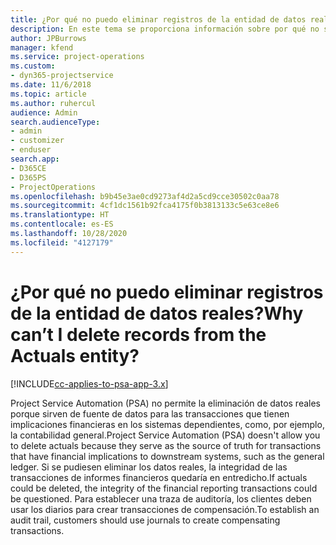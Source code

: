 ```yaml
---
title: ¿Por qué no puedo eliminar registros de la entidad de datos reales?
description: En este tema se proporciona información sobre por qué no se pueden eliminar los registros de la entidad de datos reales.
author: JPBurrows
manager: kfend
ms.service: project-operations
ms.custom:
- dyn365-projectservice
ms.date: 11/6/2018
ms.topic: article
ms.author: ruhercul
audience: Admin
search.audienceType:
- admin
- customizer
- enduser
search.app:
- D365CE
- D365PS
- ProjectOperations
ms.openlocfilehash: b9b45e3ae0cd9273af4d2a5cd9cce30502c0aa78
ms.sourcegitcommit: 4cf1dc1561b92fca4175f0b3813133c5e63ce8e6
ms.translationtype: HT
ms.contentlocale: es-ES
ms.lasthandoff: 10/28/2020
ms.locfileid: "4127179"
---
```

# <a name="why-cant-i-delete-records-from-the-actuals-entity"></a><span data-ttu-id="fa3bf-103">¿Por qué no puedo eliminar registros de la entidad de datos reales?</span><span class="sxs-lookup"><span data-stu-id="fa3bf-103">Why can’t I delete records from the Actuals entity?</span></span>

[!INCLUDE[cc-applies-to-psa-app-3.x](../includes/cc-applies-to-psa-app-3x.md)]

<span data-ttu-id="fa3bf-104">Project Service Automation (PSA) no permite la eliminación de datos reales porque sirven de fuente de datos para las transacciones que tienen implicaciones financieras en los sistemas dependientes, como, por ejemplo, la contabilidad general.</span><span class="sxs-lookup"><span data-stu-id="fa3bf-104">Project Service Automation (PSA) doesn't allow you to delete actuals because they serve as the source of truth for transactions that have financial implications to downstream systems, such as the general ledger.</span></span> <span data-ttu-id="fa3bf-105">Si se pudiesen eliminar los datos reales, la integridad de las transacciones de informes financieros quedaría en entredicho.</span><span class="sxs-lookup"><span data-stu-id="fa3bf-105">If actuals could be deleted, the integrity of the financial reporting transactions could be questioned.</span></span> <span data-ttu-id="fa3bf-106">Para establecer una traza de auditoría, los clientes deben usar los diarios para crear transacciones de compensación.</span><span class="sxs-lookup"><span data-stu-id="fa3bf-106">To establish an audit trail, customers should use journals to create compensating transactions.</span></span>

